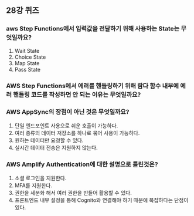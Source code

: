 ## 28강 퀴즈

### aws Step Functions에서 입력값을 전달하기 위해 사용하는 State는 무엇일까요?
  1. Wait State
  2. Choice State
  3. Map State
  4. Pass State

### AWS Step Functions에서 에러를 핸들링하기 위해 람다 함수 내부에 에러 핸들링 코드를 작성하면 안 되는 이유는 무엇일까요?

### AWS AppSync의 장점이 아닌 것은 무엇일까요?
  1. 단일 엔드포인트 사용으로 쉬운 호출이 가능하다.
  2. 여러 종류의 데이터 저장소를 하나로 묶어 사용이 가능하다.
  3. 원하는 데이터만 요청할 수 있다.
  4. 실시간 데이터 전송은 지원하지 않는다.

### AWS Amplify Authentication에 대한 설명으로 틀린것은?
  1. 소셜 로그인을 지원한다.
  2. MFA를 지원한다.
  3. 권한을 세분화 해서 여러 권한을 만들어 활용할 수 있다.
  4. 프론트엔드 내부 설정을 통해 Cognito와 연결해야 하기 때문에 복잡하다는 단점이 있다.
